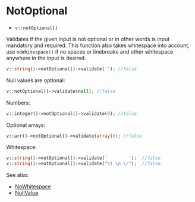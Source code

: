 # NotOptional

- `v::notOptional()`

Validates if the given input is not optional or in other words is input mandatory
and required. This function also takes whitespace into account, use `noWhitespace()`
if no spaces or linebreaks and other whitespace anywhere in the input is desired.

```php
v::string()->notOptional()->validate(''); //false
```

Null values are optional:

```php
v::notOptional()->validate(null); //false
```

Numbers:

```php
v::integer()->notOptional()->validate(0); //false
```

Optional arrays:

```php
v::arr()->notOptional()->validate(array()); //false
```

Whitespace:

```php
v::string()->notOptional()->validate('        ');  //false
v::string()->notOptional()->validate("\t \n \r");  //false
```

See also:

  * [NoWhitespace](NoWhitespace.md)
  * [NullValue](NullValue.md)
